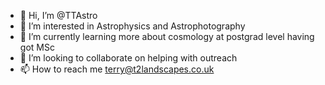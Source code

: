 - 👋 Hi, I’m @TTAstro
- 👀 I’m interested in Astrophysics and Astrophotography
- 🌱 I’m currently learning more about cosmology at postgrad level having got MSc
- 💞️ I’m looking to collaborate on helping with outreach
- 📫 How to reach me terry@t2landscapes.co.uk

<!---
TTAstro/TTAstro is a ✨ special ✨ repository because its `README.md` (this file) appears on your GitHub profile.
You can click the Preview link to take a look at your changes.
--->
